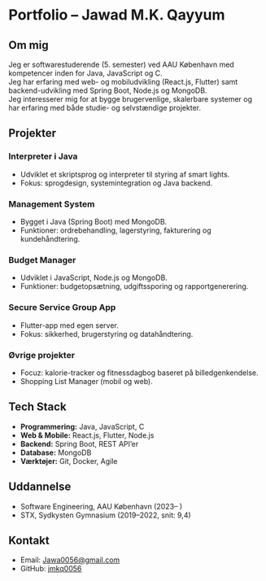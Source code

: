 # Portfolio – Jawad M.K. Qayyum

## Om mig
Jeg er softwarestuderende (5. semester) ved AAU København med kompetencer inden for Java, JavaScript og C.  
Jeg har erfaring med web- og mobiludvikling (React.js, Flutter) samt backend-udvikling med Spring Boot, Node.js og MongoDB.  
Jeg interesserer mig for at bygge brugervenlige, skalerbare systemer og har erfaring med både studie- og selvstændige projekter.

## Projekter

### Interpreter i Java
- Udviklet et skriptsprog og interpreter til styring af smart lights.  
- Fokus: sprogdesign, systemintegration og Java backend.

### Management System
- Bygget i Java (Spring Boot) med MongoDB.  
- Funktioner: ordrebehandling, lagerstyring, fakturering og kundehåndtering.  

### Budget Manager
- Udviklet i JavaScript, Node.js og MongoDB.  
- Funktioner: budgetopsætning, udgiftssporing og rapportgenerering.  

### Secure Service Group App
- Flutter-app med egen server.  
- Fokus: sikkerhed, brugerstyring og datahåndtering.  

### Øvrige projekter
- Focuz: kalorie-tracker og fitnessdagbog baseret på billedgenkendelse.  
- Shopping List Manager (mobil og web).  

## Tech Stack
- **Programmering:** Java, JavaScript, C  
- **Web & Mobile:** React.js, Flutter, Node.js  
- **Backend:** Spring Boot, REST API’er  
- **Database:** MongoDB  
- **Værktøjer:** Git, Docker, Agile  

## Uddannelse
- Software Engineering, AAU København (2023– )  
- STX, Sydkysten Gymnasium (2019–2022, snit: 9,4)  

## Kontakt
- Email: [Jawa0056@gmail.com](mailto:Jawa0056@gmail.com)  
- GitHub: [jmkq0056](https://github.com/jmkq0056/P3)  
